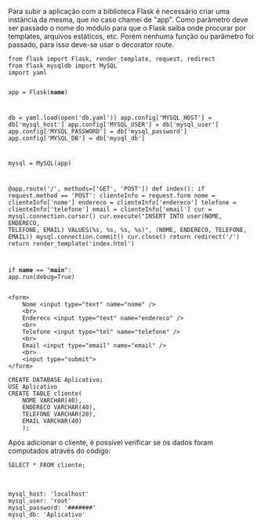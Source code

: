 <p>Para subir a aplicação com a biblioteca Flask é necessário criar uma instância da mesma, que no caso chamei de &quot;app&quot;. Como parâmetro deve ser passado o nome do módulo para que o Flask saiba onde procurar por templates, arquivos estáticos, etc. Porém nenhuma função ou parâmetro foi passado, para isso deve-se usar o decorator route.</p>
<pre><code class='language-python' lang='python'>from flask import Flask, render_template, request, redirect
from flask_mysqldb import MySQL
import yaml

app = Flask(__name__)

db = yaml.load(open(&#39;db.yaml&#39;))
app.config[&#39;MYSQL_HOST&#39;] = db[&#39;mysql_host&#39;]
app.config[&#39;MYSQL_USER&#39;] = db[&#39;mysql_user&#39;]
app.config[&#39;MYSQL_PASSWORD&#39;] = db[&#39;mysql_password&#39;]
app.config[&#39;MYSQL_DB&#39;] = db[&#39;mysql_db&#39;]

mysql = MySQL(app)


@app.route(&#39;/&#39;, methods=[&#39;GET&#39;, &#39;POST&#39;])
def index():
    if request.method == &#39;POST&#39;:
        clienteInfo = request.form
        nome = clienteInfo[&#39;nome&#39;]
        endereco = clienteInfo[&#39;endereco&#39;]
        telefone = clienteInfo[&#39;telefone&#39;]
        email = clienteInfo[&#39;email&#39;]
        cur = mysql.connection.cursor()
        cur.execute(&quot;INSERT INTO user(NOME, ENDERECO, TELEFONE, EMAIL) VALUES(%s, %s, %s, %s)&quot;, (NOME, ENDERECO, TELEFONE, EMAIL))
        mysql.connection.commit()
        cur.close()
        return redirect(&#39;/&#39;)
    return render_template(&#39;index.html&#39;)

if __name__ == &quot;__main__&quot;:
    app.run(debug=True)
</code></pre>
<pre><code class='language-html' lang='html'>&lt;form&gt;
	Nome &lt;input type=&quot;text&quot; name=&quot;nome&quot; /&gt;
	&lt;br&gt;
	Endereco &lt;input type=&quot;text&quot; name=&quot;endereco&quot; /&gt;
	&lt;br&gt;
	Telefone &lt;input type=&quot;tel&quot; name=&quot;telefone&quot; /&gt;
	&lt;br&gt;
	Email &lt;input type=&quot;email&quot; name=&quot;email&quot; /&gt;
	&lt;br&gt;
	&lt;input type=&quot;submit&quot;&gt;
&lt;/form&gt;
</code></pre>
<pre><code class='language-mysql' lang='mysql'>CREATE DATABASE Aplicativo;
USE Aplicativo
CREATE TABLE cliente(
	NOME VARCHAR(40),
	ENDERECO VARCHAR(40),
	TELEFONE VARCHAR(20),
    EMAIL VARCHAR(40)
	);
</code></pre>
<p>Após adicionar o cliente, é possível verificar se os dados foram computados através do código:</p>
<pre><code>SELECT * FROM cliente;
</code></pre>
<p>&nbsp;</p>
<pre><code class='language-yaml' lang='yaml'>mysql_host: &#39;localhost&#39;
mysql_user: &#39;root&#39;
mysql_password: &#39;#######&#39;
mysql_db: &#39;Aplicativo&#39;
</code></pre>
<p>&nbsp;</p>
